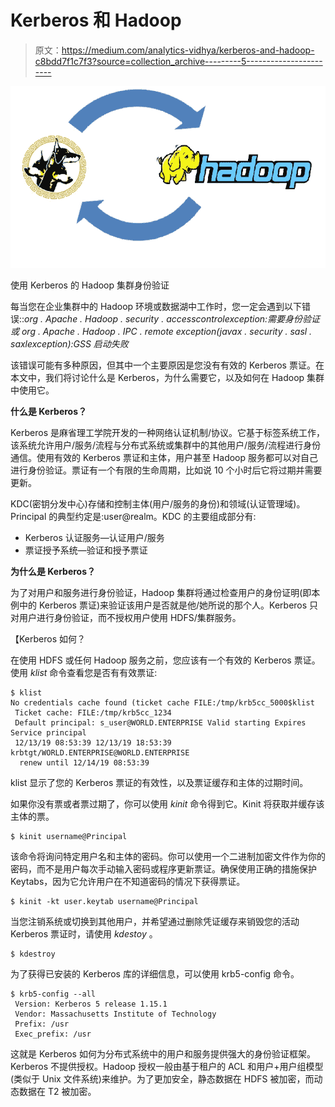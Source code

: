 # Kerberos 和 Hadoop

> 原文：<https://medium.com/analytics-vidhya/kerberos-and-hadoop-c8bdd7f1c7f3?source=collection_archive---------5----------------------->

![](img/2861f3fe03ca0c9db4f9689f0151dc27.png)

使用 Kerberos 的 Hadoop 集群身份验证

每当您在企业集群中的 Hadoop 环境或数据湖中工作时，您一定会遇到以下错误::*org . Apache . Hadoop . security . accesscontrolexception:需要身份验证或 org . Apache . Hadoop . IPC . remote exception(javax . security . sasl . saxlexception):GSS 启动失败*

该错误可能有多种原因，但其中一个主要原因是您没有有效的 Kerberos 票证。在本文中，我们将讨论什么是 Kerberos，为什么需要它，以及如何在 Hadoop 集群中使用它。

**什么是 Kerberos？**

Kerberos 是麻省理工学院开发的一种网络认证机制/协议。它基于标签系统工作，该系统允许用户/服务/流程与分布式系统或集群中的其他用户/服务/流程进行身份通信。使用有效的 Kerberos 票证和主体，用户甚至 Hadoop 服务都可以对自己进行身份验证。票证有一个有限的生命周期，比如说 10 个小时后它将过期并需要更新。

KDC(密钥分发中心)存储和控制主体(用户/服务的身份)和领域(认证管理域)。Principal 的典型约定是:user@realm。KDC 的主要组成部分有:

*   Kerberos 认证服务—认证用户/服务
*   票证授予系统—验证和授予票证

**为什么是 Kerberos？**

为了对用户和服务进行身份验证，Hadoop 集群将通过检查用户的身份证明(即本例中的 Kerberos 票证)来验证该用户是否就是他/她所说的那个人。Kerberos 只对用户进行身份验证，而不授权用户使用 HDFS/集群服务。

【Kerberos 如何？

在使用 HDFS 或任何 Hadoop 服务之前，您应该有一个有效的 Kerberos 票证。使用 *klist* 命令查看您是否有有效票证:

```
$ klist
No credentials cache found (ticket cache FILE:/tmp/krb5cc_5000$klist
 Ticket cache: FILE:/tmp/krb5cc_1234
 Default principal: s_user@WORLD.ENTERPRISE Valid starting Expires Service principal
 12/13/19 08:53:39 12/13/19 18:53:39  krbtgt/WORLD.ENTERPRISE@WORLD.ENTERPRISE
  renew until 12/14/19 08:53:39
```

klist 显示了您的 Kerberos 票证的有效性，以及票证缓存和主体的过期时间。

如果你没有票或者票过期了，你可以使用 *kinit* 命令得到它。Kinit 将获取并缓存该主体的票。

```
$ kinit username@Principal
```

该命令将询问特定用户名和主体的密码。你可以使用一个二进制加密文件作为你的密码，而不是用户每次手动输入密码或程序更新票证。确保使用正确的措施保护 Keytabs，因为它允许用户在不知道密码的情况下获得票证。

```
$ kinit -kt user.keytab username@Principal
```

当您注销系统或切换到其他用户，并希望通过删除凭证缓存来销毁您的活动 Kerberos 票证时，请使用 *kdestoy* 。

```
$ kdestroy
```

为了获得已安装的 Kerberos 库的详细信息，可以使用 krb5-config 命令。

```
$ krb5-config --all
 Version: Kerberos 5 release 1.15.1
 Vendor: Massachusetts Institute of Technology
 Prefix: /usr
 Exec_prefix: /usr
```

这就是 Kerberos 如何为分布式系统中的用户和服务提供强大的身份验证框架。Kerberos 不提供授权。Hadoop 授权一般由基于租户的 ACL 和用户+用户组模型(类似于 Unix 文件系统)来维护。为了更加安全，静态数据在 HDFS 被加密，而动态数据在 T2 被加密。